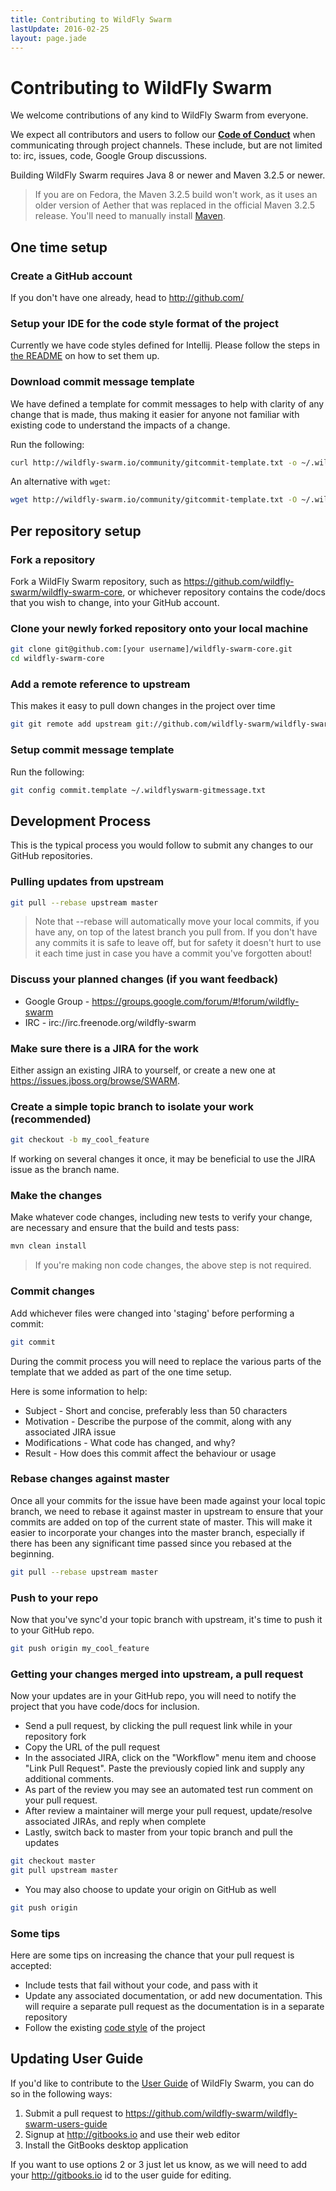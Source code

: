 ```yaml
---
title: Contributing to WildFly Swarm
lastUpdate: 2016-02-25
layout: page.jade
---
```


# Contributing to WildFly Swarm

We welcome contributions of any kind to WildFly Swarm from everyone.

We expect all contributors and users to follow our
**[Code of Conduct](/community/code-of-conduct)** when communicating through
project channels. These include, but are not limited to: irc, issues, code,
Google Group discussions.

Building WildFly Swarm requires Java 8 or newer and Maven 3.2.5 or newer.

> If you are on Fedora, the Maven 3.2.5 build won't work, as it uses an older
> version of Aether that was replaced in the official Maven 3.2.5 release.
> You'll need to manually install [Maven](https://maven.apache.org/download.cgi).

## One time setup

### Create a GitHub account

If you don't have one already, head to http://github.com/

### Setup your IDE for the code style format of the project

Currently we have code styles defined for Intellij. Please follow the steps in [the README](https://github.com/wildfly-swarm/wildfly-swarm-parent/blob/master/ide-configs/idea/README.md)
on how to set them up.

### Download commit message template

We have defined a template for commit messages to help with clarity of any
change that is made, thus making it easier for anyone not familiar with
existing code to understand the impacts of a change.

Run the following:
```bash
curl http://wildfly-swarm.io/community/gitcommit-template.txt -o ~/.wildflyswarm-gitmessage.txt
```

An alternative with `wget`:
```bash
wget http://wildfly-swarm.io/community/gitcommit-template.txt -O ~/.wildflyswarm-gitmessage.txt
```

## Per repository setup

### Fork a repository

Fork a WildFly Swarm repository, such as https://github.com/wildfly-swarm/wildfly-swarm-core,
or whichever repository contains the code/docs that you wish to change, into
your GitHub account.

### Clone your newly forked repository onto your local machine

```bash
git clone git@github.com:[your username]/wildfly-swarm-core.git
cd wildfly-swarm-core
```

### Add a remote reference to upstream

This makes it easy to pull down changes in the project over time

```bash
git git remote add upstream git://github.com/wildfly-swarm/wildfly-swarm-core.git
```

### Setup commit message template

Run the following:
```bash
git config commit.template ~/.wildflyswarm-gitmessage.txt
```

## Development Process

This is the typical process you would follow to submit any changes to our
GitHub repositories.

### Pulling updates from upstream

```bash
git pull --rebase upstream master
```

> Note that --rebase will automatically move your local commits, if you have
> any, on top of the latest branch you pull from.
> If you don't have any commits it is safe to leave off, but for safety it
> doesn't hurt to use it each time just in case you have a commit you've
> forgotten about!

### Discuss your planned changes (if you want feedback)

 * Google Group - https://groups.google.com/forum/#!forum/wildfly-swarm
 * IRC - irc://irc.freenode.org/wildfly-swarm

### Make sure there is a JIRA for the work

Either assign an existing JIRA to yourself, or create a new one at https://issues.jboss.org/browse/SWARM.

### Create a simple topic branch to isolate your work (recommended)

```bash
git checkout -b my_cool_feature
```

If working on several changes it once, it may be beneficial to use the JIRA
issue as the branch name.

### Make the changes

Make whatever code changes, including new tests to verify your change, are
necessary and ensure that the build and tests pass:

```bash
mvn clean install
```

> If you're making non code changes, the above step is not required.

### Commit changes

Add whichever files were changed into 'staging' before performing a commit:

```bash
git commit
```

During the commit process you will need to replace the various parts of the
template that we added as part of the one time setup.

Here is some information to help:
 * Subject - Short and concise, preferably less than 50 characters
 * Motivation - Describe the purpose of the commit, along with any associated JIRA issue
 * Modifications - What code has changed, and why?
 * Result - How does this commit affect the behaviour or usage

### Rebase changes against master

Once all your commits for the issue have been made against your local topic
branch, we need to rebase it against master in upstream to ensure that your
commits are added on top of the current state of master.  This will make it
easier to incorporate your changes into the master branch, especially if there
has been any significant time passed since you rebased at the beginning.

```bash
git pull --rebase upstream master
```

### Push to your repo

Now that you've sync'd your topic branch with upstream, it's time to push it to your GitHub repo.

```bash
git push origin my_cool_feature
```

### Getting your changes merged into upstream, a pull request

Now your updates are in your GitHub repo, you will need to notify the project
that you have code/docs for inclusion.

 * Send a pull request, by clicking the pull request link while in your repository fork
 * Copy the URL of the pull request
 * In the associated JIRA, click on the "Workflow" menu item and choose
 "Link Pull Request".  Paste the previously copied link and supply any
 additional comments.
 * As part of the review you may see an automated test run comment on your pull request.
 * After review a maintainer will merge your pull request, update/resolve
 associated JIRAs, and reply when complete
 * Lastly, switch back to master from your topic branch and pull the updates

```bash
git checkout master
git pull upstream master
```

 * You may also choose to update your origin on GitHub as well

```bash
git push origin
```

### Some tips

Here are some tips on increasing the chance that your pull request is accepted:
 * Include tests that fail without your code, and pass with it
 * Update any associated documentation, or add new documentation. This will
 require a separate pull request as the documentation is in a separate repository
 * Follow the existing [code style](/community/code-style) of the project

## Updating User Guide

If you'd like to contribute to the
[User Guide](https://wildfly-swarm.gitbooks.io/wildfly-swarm-users-guide/content/)
of WildFly Swarm, you can do so in the following ways:

  1. Submit a pull request to https://github.com/wildfly-swarm/wildfly-swarm-users-guide
  2. Signup at http://gitbooks.io and use their web editor
  3. Install the GitBooks desktop application

If you want to use options 2 or 3 just let us know, as we will need to add
your http://gitbooks.io id to the user guide for editing.
